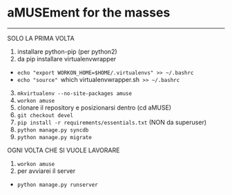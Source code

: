 aMUSEment for the masses
=====
---------------------
SOLO LA PRIMA VOLTA
1.  installare python-pip (per python2)
2.  da pip installare virtualenvwrapper
*   `echo "export WORKON_HOME=$HOME/.virtualenvs" >> ~/.bashrc`
*   `echo "source" `which virtualenvwrapper.sh` >> ~/.bashrc`
3.  `mkvirtualenv --no-site-packages amuse`
4.  `workon amuse`
5.  clonare il repository e posizionarsi dentro (cd aMUSE)
6.  `git checkout devel`
7.  `pip install -r requirements/essentials.txt` (NON da superuser)
8.  `python manage.py syncdb`
9.  `python manage.py migrate`

OGNI VOLTA CHE SI VUOLE LAVORARE
1. `workon amuse`
2. per avviarei il server
*   `python manage.py runserver`
